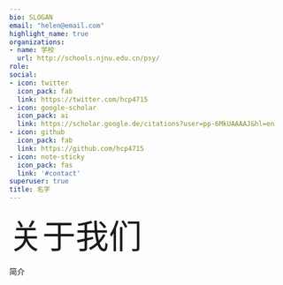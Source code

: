 ```yaml
---
bio: SLOGAN
email: "helen@email.com"
highlight_name: true
organizations:
- name: 学校
  url: http://schools.njnu.edu.cn/psy/
role: 
social:
- icon: twitter
  icon_pack: fab
  link: https://twitter.com/hcp4715
- icon: google-scholar
  icon_pack: ai
  link: https://scholar.google.de/citations?user=pp-6MkUAAAAJ&hl=en
- icon: github
  icon_pack: fab
  link: https://github.com/hcp4715
- icon: note-sticky
  icon_pack: fas
  link: '#contact'
superuser: true
title: 名字
---
```

<span style="font-size: 60px;">关于我们</span>

简介
